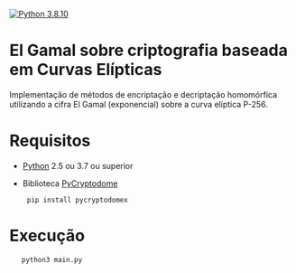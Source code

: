 [![Python 3.8.10](https://img.shields.io/badge/python-3.8.10-blue.svg)](https://www.python.org/downloads/release/python-3810/)

# El Gamal sobre criptografia baseada em Curvas Elípticas

 Implementação de métodos de encriptação e decriptação homomórfica utilizando a cifra El Gamal (exponencial) sobre a curva elíptica P-256.

 # Requisitos
 
- [Python](https://python.org) 2.5 ou 3.7 ou superior
 
- Biblioteca [PyCryptodome](https://pycryptodome.readthedocs.io/en/latest/src/introduction.html)
 
       pip install pycryptodomex
       
 # Execução
 
       python3 main.py  
